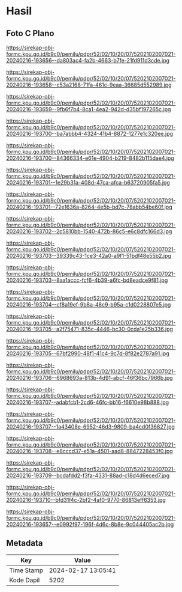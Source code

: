 # Hasil

## Foto C Plano

https://sirekap-obj-formc.kpu.go.id/b9c0/pemilu/pdpr/52/02/10/20/07/5202102007021-20240216-193656--da803ac4-fa2b-4663-b7fe-21fd911d3cde.jpg

https://sirekap-obj-formc.kpu.go.id/b9c0/pemilu/pdpr/52/02/10/20/07/5202102007021-20240216-193658--c53a2168-71fa-461c-9eaa-36685d552989.jpg

https://sirekap-obj-formc.kpu.go.id/b9c0/pemilu/pdpr/52/02/10/20/07/5202102007021-20240216-193659--9fb6f7b4-8ca1-4ea2-942d-d35bf197265c.jpg

https://sirekap-obj-formc.kpu.go.id/b9c0/pemilu/pdpr/52/02/10/20/07/5202102007021-20240216-193700--ba7abbb4-4324-41b4-8872-1277e1c320ee.jpg

https://sirekap-obj-formc.kpu.go.id/b9c0/pemilu/pdpr/52/02/10/20/07/5202102007021-20240216-193700--84366334-e61e-4904-b219-8482b115dae4.jpg

https://sirekap-obj-formc.kpu.go.id/b9c0/pemilu/pdpr/52/02/10/20/07/5202102007021-20240216-193701--1e29b31a-408d-47ca-afca-b63720905fa5.jpg

https://sirekap-obj-formc.kpu.go.id/b9c0/pemilu/pdpr/52/02/10/20/07/5202102007021-20240216-193701--72e1636a-8264-4e5b-bd7c-78abb54be60f.jpg

https://sirekap-obj-formc.kpu.go.id/b9c0/pemilu/pdpr/52/02/10/20/07/5202102007021-20240216-193702--2c5810bb-1540-472b-86c5-e6c8dfc166d3.jpg

https://sirekap-obj-formc.kpu.go.id/b9c0/pemilu/pdpr/52/02/10/20/07/5202102007021-20240216-193703--39339c43-1ce3-42a0-a9f1-51bdf48e55b2.jpg

https://sirekap-obj-formc.kpu.go.id/b9c0/pemilu/pdpr/52/02/10/20/07/5202102007021-20240216-193703--8aa1accc-fcf6-4b39-a6fc-bd8eadce9f81.jpg

https://sirekap-obj-formc.kpu.go.id/b9c0/pemilu/pdpr/52/02/10/20/07/5202102007021-20240216-193704--cf8a19ef-9b8a-48c9-b95a-c1d0228807e5.jpg

https://sirekap-obj-formc.kpu.go.id/b9c0/pemilu/pdpr/52/02/10/20/07/5202102007021-20240216-193705--a2f75471-835c-4446-bc30-0cda1e25b336.jpg

https://sirekap-obj-formc.kpu.go.id/b9c0/pemilu/pdpr/52/02/10/20/07/5202102007021-20240216-193705--67bf2990-48f1-41c4-9c7d-8f82e2787a91.jpg

https://sirekap-obj-formc.kpu.go.id/b9c0/pemilu/pdpr/52/02/10/20/07/5202102007021-20240216-193706--6968693a-813b-4d91-abcf-46f36bc7966b.jpg

https://sirekap-obj-formc.kpu.go.id/b9c0/pemilu/pdpr/52/02/10/20/07/5202102007021-20240216-193707--adabfcb1-2cd6-46fc-bb16-f6610e98b888.jpg

https://sirekap-obj-formc.kpu.go.id/b9c0/pemilu/pdpr/52/02/10/20/07/5202102007021-20240216-193707--1a43408e-6952-46d3-9809-ba4cd0f36827.jpg

https://sirekap-obj-formc.kpu.go.id/b9c0/pemilu/pdpr/52/02/10/20/07/5202102007021-20240216-193708--e8cccd37-e51a-4501-aad8-8847228453f0.jpg

https://sirekap-obj-formc.kpu.go.id/b9c0/pemilu/pdpr/52/02/10/20/07/5202102007021-20240216-193709--bcdafdd2-f3fa-4331-88ad-c18d4d6eced7.jpg

https://sirekap-obj-formc.kpu.go.id/b9c0/pemilu/pdpr/52/02/10/20/07/5202102007021-20240216-193710--bfd31f4c-2bf2-4af0-9770-86813eff6353.jpg

https://sirekap-obj-formc.kpu.go.id/b9c0/pemilu/pdpr/52/02/10/20/07/5202102007021-20240216-193657--e0992f97-196f-4d6c-8b8e-9c044405ac2b.jpg


## Metadata

| Key        | Value               |
| ---------- | ------------------- |
| Time Stamp | 2024-02-17 13:05:41 |
| Kode Dapil | 5202                |



